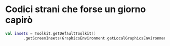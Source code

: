 # Codici strani che forse un giorno capirò

```kt
val insets = Toolkit.getDefaultToolkit()
		.getScreenInsets(GraphicsEnvironment.getLocalGraphicsEnvironment().defaultScreenDevice.defaultConfiguration)
```
